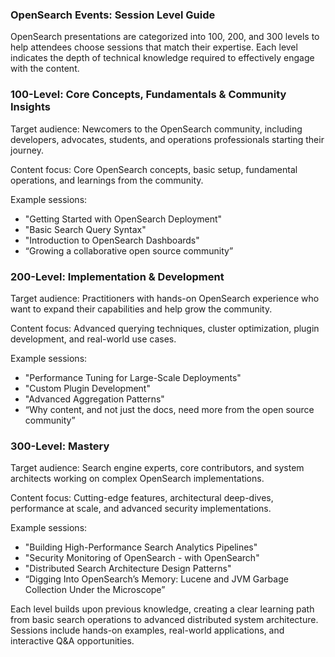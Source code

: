 

### OpenSearch Events: Session Level Guide

OpenSearch presentations are categorized into 100, 200, and 300 levels to help attendees choose sessions that match their expertise. Each level indicates the depth of technical knowledge required to effectively engage with the content.

### 100-Level: Core Concepts, Fundamentals & Community Insights

Target audience: Newcomers to the OpenSearch community, including developers, advocates, students, and operations professionals starting their journey.

Content focus: Core OpenSearch concepts, basic setup, fundamental operations, and learnings from the community. 

Example sessions:

* "Getting Started with OpenSearch Deployment"  
* "Basic Search Query Syntax"  
* "Introduction to OpenSearch Dashboards"  
* “Growing a collaborative open source community” 

### 200-Level: Implementation & Development

Target audience: Practitioners with hands-on OpenSearch experience who want to expand their capabilities and help grow the community.

Content focus: Advanced querying techniques, cluster optimization, plugin development, and real-world use cases.

Example sessions:

* "Performance Tuning for Large-Scale Deployments"  
* "Custom Plugin Development"  
* "Advanced Aggregation Patterns"  
* “Why content, and not just the docs, need more from the open source community”

### 300-Level: Mastery

Target audience: Search engine experts, core contributors, and system architects working on complex OpenSearch implementations.

Content focus: Cutting-edge features, architectural deep-dives, performance at scale, and advanced security implementations.

Example sessions:

* "Building High-Performance Search Analytics Pipelines"  
* "Security Monitoring of OpenSearch \- with OpenSearch"  
* "Distributed Search Architecture Design Patterns"  
* “Digging Into OpenSearch’s Memory: Lucene and JVM Garbage Collection Under the Microscope”

Each level builds upon previous knowledge, creating a clear learning path from basic search operations to advanced distributed system architecture. Sessions include hands-on examples, real-world applications, and interactive Q\&A opportunities.  
